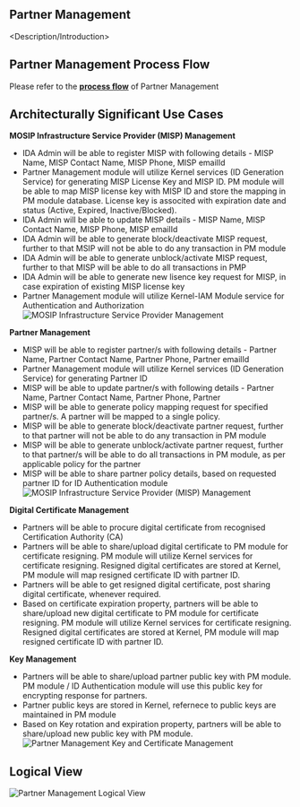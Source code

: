 ## Partner Management
<Description/Introduction>

## Partner Management Process Flow
Please refer to the [**process flow**](Process-view#id-authentication) of Partner Management

## Architecturally Significant Use Cases
**MOSIP Infrastructure Service Provider (MISP) Management**
* IDA Admin will be able to register MISP with following details - MISP Name, MISP Contact Name, MISP Phone, MISP emailId
* Partner Management module will utilize Kernel services (ID Generation Service) for generating MISP License Key and MISP ID. PM module will be able to map MISP license key with MISP ID and store the mapping in PM module database. License key is associted with expiration date and status (Active, Expired, Inactive/Blocked).
* IDA Admin will be able to update MISP details - MISP Name, MISP Contact Name, MISP Phone, MISP emailId
* IDA Admin will be able to generate block/deactivate MISP request, further to that MSIP will not be able to do any transaction in PM module
* IDA Admin will be able to generate unblock/activate MISP request, further to that MISP will be able to do all transactions in PMP
* IDA Admin will be able to generate new lisence key request for MISP, in case expiration of existing MISP license key
* Partner Management module will utilize Kernel-IAM Module service for Authentication and Authorization
![MOSIP Infrastructure Service Provider Management](_images/arch_diagrams/PMMISPMgmt.png)

**Partner Management**
* MISP will be able to register partner/s with following details - Partner Name, Partner Contact Name, Partner Phone, Partner emailId
* Partner Management module will utilize Kernel services (ID Generation Service) for generating Partner ID
* MISP will be able to update partner/s with following details - Partner Name, Partner Contact Name, Partner Phone, Partner
* MISP will be able to generate policy mapping request for specified partner/s. A partner will be mapped to a single policy.
* MISP will be able to generate block/deactivate partner request, further to that partner will not be able to do any transaction in PM module
* MISP will be able to generate unblock/activate partner request, further to that partner/s will be able to do all transactions in PM module, as per applicable policy for the partner
* MISP will be able to share partner policy details, based on requested partner ID for ID Authentication module
![MOSIP Infrastructure Service Provider (MISP) Management](_images/arch_diagrams/PMPartnerManagement.png)

**Digital Certificate Management**
* Partners will be able to procure digital certificate from recognised Certification Authority (CA)
* Partners will be able to share/upload digital certificate to PM module for certificate resigning. PM module will utilize Kernel services for certificate resigning. Resigned digital certificates are stored at Kernel, PM module will map resigned certificate ID with partner ID.
* Partners will be able to get resigned digital certificate, post sharing digital certificate, whenever required.
* Based on certificate expiration property, partners will be able to share/upload new digital certificate to PM module for certificate resigning. PM module will utilize Kernel services for certificate resigning. Resigned digital certificates are stored at Kernel, PM module will map resigned certificate ID with partner ID.

**Key Management**
* Partners will be able to share/upload partner public key with PM module. PM module / ID Authentication module will use this public key for encrypting response for partners.
* Partner public keys are stored in Kernel, refernece to public keys are maintained in PM module
* Based on Key rotation and expiration property, partners will be able to share/upload new public key with PM module.
![Partner Management Key and Certificate Management](_images/arch_diagrams/PMKeyCertificateMgmt.png)
## Logical View
![Partner Management Logical View](_images/arch_diagrams/PMLogicalDiagram.png)


